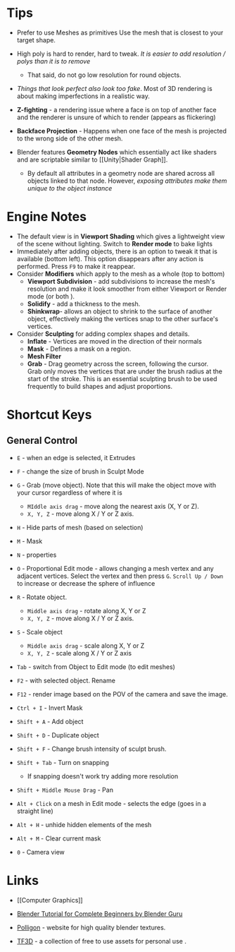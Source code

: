 # Tips 
* Prefer to use Meshes as primitives Use the mesh that is closest to your target shape.
* High poly is hard to render, hard to tweak. *It is easier to add resolution / polys than it is to remove*
	* That said, do not go low resolution for round objects.
* *Things that look perfect also look too fake*. Most of 3D rendering is about making imperfections in a realistic way.
* **Z-fighting** - a rendering issue where a face is on top of another face and the renderer is unsure of which to render (appears as flickering) 
* **Backface Projection** - Happens when one face of the mesh is projected to the wrong side of the other mesh. 


* Blender features **Geometry Nodes** which essentially act like shaders and are scriptable similar to [[Unity|Shader Graph]]. 
	* By default all attributes in a geometry node are shared across all objects linked to that node. However, *exposing attributes make them unique to the object instance*
# Engine Notes 
* The default view is in **Viewport Shading** which gives a lightweight view of the scene without lighting. Switch to **Render mode** to bake lights
* Immediately after adding objects, there is an option to tweak it that is available (bottom left). This option disappears after any action is performed. Press `F9` to make it reappear.
* Consider **Modifiers** which apply to the mesh as a whole (top to bottom)
	* **Viewport Subdivision** - add subdivisions to increase the mesh's resolution and make it look smoother from either Viewport or Render mode (or both ).
	* **Solidify** - add a thickness to the mesh.
	* **Shinkwrap**- allows an object to shrink to the surface of another object, effectively making the vertices snap to the other surface's vertices.
* Consider **Sculpting** for adding complex shapes and details.
	* **Inflate** - Vertices are moved in the direction of their normals 
	* **Mask** - Defines a mask on a region.
	* **Mesh Filter**
	* **Grab** - Drag geometry across the screen, following the cursor.  Grab only moves the vertices that are under the brush radius at the start of the stroke. This is an essential sculpting brush to be used frequently to build shapes and adjust proportions.


# Shortcut Keys
## General Control 


* `E` - when an edge is selected, it Extrudes
* `F` - change the size of brush in Sculpt Mode
* `G` - Grab (move object). Note that this will make the object move with your cursor regardless of where it is
	* `MIddle axis drag` - move along the nearest axis (X, Y or Z).
	* `X, Y, Z` - move along X / Y or Z axis.
* `H` - Hide parts of mesh (based on selection)
* `M` - Mask
* `N` - properties 
* `O` - Proportional Edit mode - allows changing a mesh vertex and any adjacent vertices. Select the vertex and then press `G`. `Scroll Up / Down` to increase or decrease the sphere of influence
* `R` - Rotate object.
	* `Middle axis drag` - rotate along  X, Y or Z 
	* `X, Y, Z` - move along X / Y or Z axis.
* `S` - Scale object
	* `Middle axis drag` - scale along  X, Y or Z 
	* `X, Y, Z` - scale along X / Y or Z axis
* `Tab` - switch from Object to Edit mode (to edit meshes)
* `F2` - with selected object. Rename 
* `F12` - render image based on the POV of the camera and save the image.

* `Ctrl + I` - Invert Mask 

* `Shift + A` - Add object 
* `Shift + D` - Duplicate object 
* `Shift + F` - Change brush intensity of sculpt brush.
* `Shift + Tab` - Turn on snapping
	* If snapping doesn't work try adding more resolution
* `Shift + Middle Mouse Drag` - Pan 

* `Alt + Click` on a mesh in Edit mode - selects the edge (goes in a straight line)
* `Alt + H` - unhide hidden elements of the mesh
* `Alt + M` - Clear current mask
* `0` - Camera view
# Links 
* [[Computer Graphics]]
* [Blender Tutorial for Complete Beginners by Blender Guru](https://www.youtube.com/watch?v=B0J27sf9N1Y&list=PLjEaoINr3zgEPv5y--4MKpciLaoQYZB1Z)


* [Polligon](https://www.poliigon.com/models/vegetation/potted-plants) - website for high quality blender textures.
* [TF3D](https://free3d.com) - a collection of free to use assets for personal use .